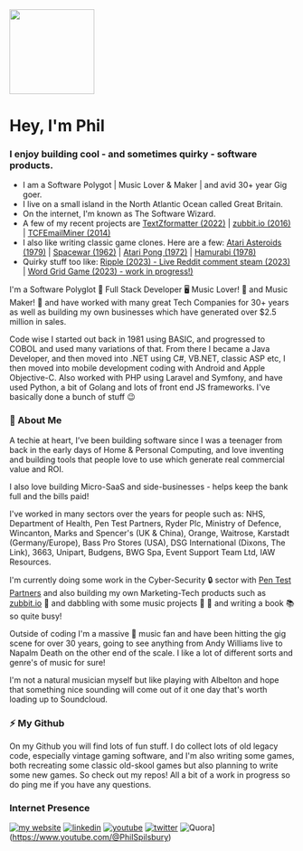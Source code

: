 <img src="https://github.com/philspil66/philspil66/assets/14840708/4025214b-5023-41f2-82d0-77164ae73937" width="150" height="150">

# Hey, I'm Phil

### I enjoy building cool - and sometimes quirky - software products. ###

- I am a Software Polygot | Music Lover & Maker | and avid 30+ year Gig goer.
- I live on a small island in the North Atlantic Ocean called Great Britain.
- On the internet, I'm known as The Software Wizard.
- A few of my recent projects are [TextZformatter (2022)](https://textzformatter.com) | [zubbit.io (2016)](https://zubbit.io) | [TCFEmailMiner (2014)](https://tcfemailminer.com)
- I also like writing classic game clones. Here are a few: [Atari Asteroids (1979)](https://philspilsbury.com/asteroids) | [Spacewar (1962)](https://philspilsbury.com/spacewar) | [Atari Pong (1972)](https://philspilsbury.com/pong) | [Hamurabi (1978)](https://philspilsbury.com/hamurabi)
- Quirky stuff too like: [Ripple (2023) - Live Reddit comment steam (2023)](https://philspilsbury.com/ripple) | [Word Grid Game (2023) - work in progress!)](https://philspilsbury.com/word-grid)


I'm a Software Polyglot 💾 Full Stack Developer 🖥️ Music Lover! 🎸 and Music Maker! 🎵 and have worked with many great Tech Companies for 30+ years as well as building my own businesses which have generated over $2.5 million in sales.

Code wise I started out back in 1981 using BASIC, and progressed to COBOL and used many variations of that. From there I became a Java Developer, and then moved into .NET using C#, VB.NET, classic ASP etc, I then moved into mobile development coding with Android and Apple Objective-C. Also worked with PHP using Laravel and Symfony, and have used Python, a bit of Golang and lots of front end JS frameworks. I've basically done a bunch of stuff 😉

### 💾 About Me

A techie at heart, I’ve been building software since I was a teenager from back in the early days of Home & Personal Computing, and love inventing and building tools that people love to use which generate real commercial value and ROI.

I also love building Micro-SaaS and side-businesses - helps keep the bank full and the bills paid!

I've worked in many sectors over the years for people such as:
NHS, Department of Health, Pen Test Partners, Ryder Plc, Ministry of Defence, Wincanton, Marks and Spencer's (UK & China), Orange, Waitrose, Karstadt (Germany/Europe), Bass Pro Stores (USA), DSG International (Dixons, The Link), 3663, Unipart, Budgens, BWG Spa, Event Support Team Ltd, IAW Resources.

I'm currently doing some work in the Cyber-Security 🔒 sector with [Pen Test Partners](https://www.pentestpartners.com/) and also building my own Marketing-Tech products such as [zubbit.io](https://zubbit.io) 🚀 and dabbling with some music projects 🎹 🎵 and writing a book 📚 so quite busy!

Outside of coding I'm a massive 🎸 music fan and have been hitting the gig scene for over 30 years, going to see anything from Andy Williams live to Napalm Death on the other end of the scale. I like a lot of different sorts and genre's of music for sure! 

I'm not a natural musician myself but like playing with Albelton and hope that something nice sounding will come out of it one day that's worth loading up to Soundcloud. 


### ⚡ My Github

On my Github you will find lots of fun stuff. I do collect lots of old legacy code, especially vintage gaming software, and I'm also writing some games, both recreating some classic old-skool games but also planning to write some new games. So check out my repos! All a bit of a work in progress so do ping me if you have any questions.

### Internet Presence 
[![my website](https://img.shields.io/badge/My-Website-8A2BE2?style=for-the-badge&logo=youtube&logoColor=white)](https://philspilsbury.com)
[![linkedin](https://img.shields.io/badge/LinkedIn-0A66C2?style=for-the-badge&logo=LinkedIn&logoColor=white)](https://www.linkedin.com/in/philspilsbury)
[![youtube](https://img.shields.io/badge/YouTube-FF0000?style=for-the-badge&logo=youtube&logoColor=white)](https://www.youtube.com/@PhilSpilsbury)
[![twitter](https://img.shields.io/badge/Twitter-1DA1F2?style=for-the-badge&logo=twitter&logoColor=white)](https://twitter.com/philspil66)
![Quora](https://img.shields.io/badge/Quora-%23B92B27.svg?style=for-the-badge&logo=Quora&logoColor=white)](https://www.youtube.com/@PhilSpilsbury)
